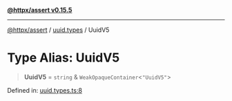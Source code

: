 [**@httpx/assert v0.15.5**](../../README.md)

***

[@httpx/assert](../../README.md) / [uuid.types](../README.md) / UuidV5

# Type Alias: UuidV5

> **UuidV5** = `string` & `WeakOpaqueContainer`\<`"UuidV5"`\>

Defined in: [uuid.types.ts:8](https://github.com/belgattitude/httpx/blob/7903e9ebf18607df55b9a2972c85cfc54f82587a/packages/assert/src/uuid.types.ts#L8)
